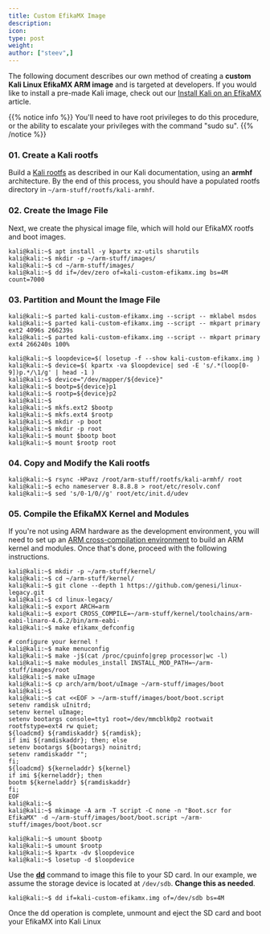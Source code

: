 ```yaml
---
title: Custom EfikaMX Image
description:
icon:
type: post
weight:
author: ["steev",]
---
```


The following document describes our own method of creating a **custom Kali Linux EfikaMX ARM image** and is targeted at developers. If you would like to install a pre-made Kali image, check out our [Install Kali on an EfikaMX](/docs/arm/kali-linux-efikamx/) article.

{{% notice info %}}
You'll need to have root privileges to do this procedure, or the ability to escalate your privileges with the command "sudo su".
{{% /notice %}}

### 01. Create a Kali rootfs

Build a [Kali rootfs](/docs/development/kali-linux-arm-chroot/) as described in our Kali documentation, using an **armhf** architecture. By the end of this process, you should have a populated rootfs directory in `~/arm-stuff/rootfs/kali-armhf`.

### 02. Create the Image File

Next, we create the physical image file, which will hold our EfikaMX rootfs and boot images.

```console
kali@kali:~$ apt install -y kpartx xz-utils sharutils
kali@kali:~$ mkdir -p ~/arm-stuff/images/
kali@kali:~$ cd ~/arm-stuff/images/
kali@kali:~$ dd if=/dev/zero of=kali-custom-efikamx.img bs=4M count=7000
```

### 03. Partition and Mount the Image File

```console
kali@kali:~$ parted kali-custom-efikamx.img --script -- mklabel msdos
kali@kali:~$ parted kali-custom-efikamx.img --script -- mkpart primary ext2 4096s 266239s
kali@kali:~$ parted kali-custom-efikamx.img --script -- mkpart primary ext4 266240s 100%
```

```console
kali@kali:~$ loopdevice=$( losetup -f --show kali-custom-efikamx.img )
kali@kali:~$ device=$( kpartx -va $loopdevice| sed -E 's/.*(loop[0-9])p.*/\1/g' | head -1 )
kali@kali:~$ device="/dev/mapper/${device}"
kali@kali:~$ bootp=${device}p1
kali@kali:~$ rootp=${device}p2
kali@kali:~$
kali@kali:~$ mkfs.ext2 $bootp
kali@kali:~$ mkfs.ext4 $rootp
kali@kali:~$ mkdir -p boot
kali@kali:~$ mkdir -p root
kali@kali:~$ mount $bootp boot
kali@kali:~$ mount $rootp root
```

### 04. Copy and Modify the Kali rootfs

```console
kali@kali:~$ rsync -HPavz /root/arm-stuff/rootfs/kali-armhf/ root
kali@kali:~$ echo nameserver 8.8.8.8 > root/etc/resolv.conf
kali@kali:~$ sed 's/0-1/0//g' root/etc/init.d/udev
```

### 05. Compile the EfikaMX Kernel and Modules

If you're not using ARM hardware as the development environment, you will need to set up an [ARM cross-compilation environment](/docs/development/arm-cross-compilation-environment/) to build an ARM kernel and modules. Once that's done, proceed with the following instructions.

```console
kali@kali:~$ mkdir -p ~/arm-stuff/kernel/
kali@kali:~$ cd ~/arm-stuff/kernel/
kali@kali:~$ git clone --depth 1 https://github.com/genesi/linux-legacy.git
kali@kali:~$ cd linux-legacy/
kali@kali:~$ export ARCH=arm
kali@kali:~$ export CROSS_COMPILE=~/arm-stuff/kernel/toolchains/arm-eabi-linaro-4.6.2/bin/arm-eabi-
kali@kali:~$ make efikamx_defconfig

# configure your kernel !
kali@kali:~$ make menuconfig
kali@kali:~$ make -j$(cat /proc/cpuinfo|grep processor|wc -l)
kali@kali:~$ make modules_install INSTALL_MOD_PATH=~/arm-stuff/images/root
kali@kali:~$ make uImage
kali@kali:~$ cp arch/arm/boot/uImage ~/arm-stuff/images/boot
kali@kali:~$
kali@kali:~$ cat <<EOF > ~/arm-stuff/images/boot/boot.script
setenv ramdisk uInitrd;
setenv kernel uImage;
setenv bootargs console=tty1 root=/dev/mmcblk0p2 rootwait rootfstype=ext4 rw quiet;
${loadcmd} ${ramdiskaddr} ${ramdisk};
if imi ${ramdiskaddr}; then; else
setenv bootargs ${bootargs} noinitrd;
setenv ramdiskaddr "";
fi;
${loadcmd} ${kerneladdr} ${kernel}
if imi ${kerneladdr}; then
bootm ${kerneladdr} ${ramdiskaddr}
fi;
EOF
kali@kali:~$
kali@kali:~$ mkimage -A arm -T script -C none -n "Boot.scr for EfikaMX" -d ~/arm-stuff/images/boot/boot.script ~/arm-stuff/images/boot/boot.scr
```

```console
kali@kali:~$ umount $bootp
kali@kali:~$ umount $rootp
kali@kali:~$ kpartx -dv $loopdevice
kali@kali:~$ losetup -d $loopdevice
```

Use the **[dd](https://packages.debian.org/testing/dd)** command to image this file to your SD card. In our example, we assume the storage device is located at `/dev/sdb`. **Change this as needed**.

```console
kali@kali:~$ dd if=kali-custom-efikamx.img of=/dev/sdb bs=4M
```

Once the dd operation is complete, unmount and eject the SD card and boot your EfikaMX into Kali Linux
